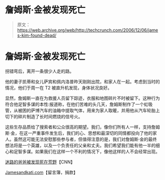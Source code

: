 # 詹姆斯·金被发现死亡

> 原文：<https://web.archive.org/web/http://techcrunch.com/2006/12/06/james-kim-found-dead/>

# 詹姆斯·金被发现死亡

拐错弯后，离开一条很少人走的路。

他的妻子凯蒂和女儿萨宾和佩内洛普昨天刚刚出院，和家人在一起。考虑到当时的情况，他们于周一在 T2 被直升机发现，身体状况良好。

显然，詹姆斯一直在为救援人员留下踪迹，衣服和地图碎片不时被留下。这种行为符合他足智多谋的本性:报道称，在他们苦难的头几天，詹姆斯制作了一个虹吸管，从被困的萨博汽车的油箱中提取气体，用来为家人取暖，并用他从汽车轮胎上切下的碎片制造了长时间燃烧的信号火。

这些生存品质给了搜索者和公众很高的期望。我们，像你们所有人一样，支持詹姆斯·金，在这一严重事件发生后，我们的心、思想和最深切的同情都投向了他的家人。虽然这可能无法安慰那些参与者，但值得注意的是，我们对詹姆斯·金的最终想法将是一个英雄，以及一个负责任的父亲和丈夫。我们希望我们能有他一半的细心和足智多谋。如果我们在这样一个不利的情况下，像他这样的人不会经常出现。

[迷路的爸爸被发现死在荒野](https://web.archive.org/web/20130627213118/http://www.cnn.com/2006/US/12/06/missing.family/index.html)【CNN】

[Jamesandkati.com](https://web.archive.org/web/20130627213118/http://jamesandkati.com/)【留言簿，捐款】